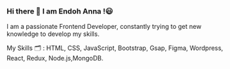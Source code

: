 ### Hi there 👋 I am Endoh Anna !😃

I am a passionate Frontend Developer, constantly trying to get new knowledge to develop my skills.

My Skills 🗂 : HTML, CSS, JavaScript, Bootstrap, Gsap, Figma, Wordpress, React, Redux, Node.js,MongoDB.
